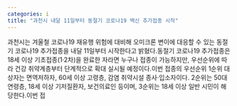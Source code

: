 ```yaml
---
categories: i
title: "과천시 내달 11일부터 동절기 코로나19 백신 추가접종 시작"
---
```

과천시는 겨울철 코로나19 재유행 위험에 대비해 오미크론 변이에 대응할 수 있는 동절기 코로나19 추가접종을 내달 11일부터 시작한다고 밝혔다.동절기 코로나19 추가접종은 18세 이상 기초접종(1·2차)을 완료한 자라면 누구나 접종이 가능하지만, 우선순위에 따라 건강 취약계층부터 단계적으로 확대 실시될 예정이다.이번 접종의 우선순위 1순위 대상자는 면역저하자, 60세 이상 고령층, 감염 취약시설 종사·입소자이다. 2순위는 50대 연령층, 18세 이상 기저질환자, 보건의료인 등이며, 3순위는 18세 이상 일반 시민이 해당한다.이번 접